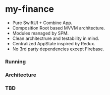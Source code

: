 # my-finance

* Pure SwiftUI + Combine App.
* Composition Root based MVVM architecture.
* Modules managed by SPM.
* Clean architectrure and testability in mind.
* Centralized AppState inspired by Redux.
* No 3rd party dependencies except Firebase.

### Running

### Architecture

### TBD
